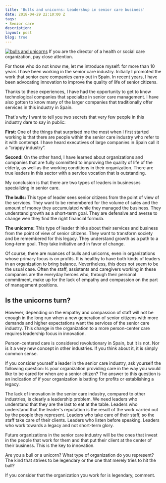 ```yaml
---
title: 'Bulls and unicorns: Leadershup in senior care business'
date: 2018-04-29 22:10:00 Z
tags:
- Senior care
description: 
layout: post
blog: true
---
```


[![bulls and unicorns](http://gdurl.com/Xihs "bulls and unicorns")](http://gdurl.com/Xihs "bulls and unicorns")
If you are the director of a health or social care organization, pay close attention.

For those who do not know me, let me introduce myself: for more than 10 years I have been working in the senior care industry. Initially I promoted the work that senior care companies carry out in Spain. In recent years, I have been advocating innovation to improve the quality of life of senior citizens.

Thanks to these experiences, I have had the opportunity to get to know technological companies that specialize in senior care management. I have also gotten to know many of the larger companies that traditionally offer services in this industry in Spain.

That's why I want to tell you two secrets that very few people in this industry dare to say in public:

**First:** One of the things that surprised me the most when I first started working is that there are people within the senior care industry who refer to it with contempt. I have heard executives of large companies in Spain call it a “crappy industry”.

**Second:** On the other hand, I have learned about organizations and companies that are fully committed to improving the quality of life of the elderly, as well as the working conditions in their organization. There are true leaders in this sector with a service vocation that is outstanding.

My conclusion is that there are two types of leaders in businesses specializing in senior care.

**The bulls:** This type of leader sees senior citizens from the point of view of the services. They want to be remembered for the volume of sales and the amount of money they accumulated while they managed the business. They understand growth as a short-term goal. They are defensive and averse to change wen they find the right financial formula.

**The unicorns:** This type of leader thinks about their services and business from the point of view of senior citizens. They want to transform society and be remembered for this legacy. They understand growth as a path to a long-term goal. They take initiative and in favor of change.

Of course, there are nuances of bulls and unicorns, even in organizations whose primary focus is on profits. It is healthy to have both kinds of leaders in an organization to bring balance. Nevertheless, this does not seem to be the usual case. Often the staff, assistants and caregivers working in these companies are the everyday heroes who, through their personal commitment, make up for the lack of empathy and compassion on the part of management positions. 


## Is the unicorns turn?


However, depending on the empathy and compassion of staff will not be enough in the long run when a new generation of senior citizens with more demands and higher expectations want the services of the senior care industry. This change in the organization to a more person-center care requires leadership focus in innovation.

Person-centered care is considered revolutionary in Spain, but it is not. Nor is it a very new concept in other industries. If you think about it, it is simply common sense. 

If you consider yourself a leader in the senior care industry, ask yourself the following question: Is your organization providing care in the way you would like to be cared for when are a senior citizen? The answer to this question is an indication of if your organization is batting for profits or establishing a legacy.


The lack of innovation in the senior care industry, compared to other industries, is clearly a leadership problem. We need leaders who understand that they are the last to eat at the table. Leaders who understand that the leader's reputation is the result of the work carried out by the people they represent. Leaders who take care of their staff, so the staff take care of their clients. Leaders who listen before speaking. Leaders who work towards a legacy and not short-term glory. 

Future organizations in the senior care industry will be the ones that invest in the people that work for them and that put their client at the center of their business. This is the key to innovation.

Are you a bull or a unicorn? What type of organization do you represent? The kind that strives to be legendary or the one that merely tries to hit the ball?

If you consider that the organization you work for is legendary, comment.
